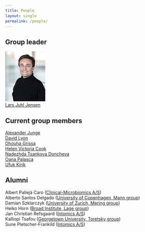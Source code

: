 ```yaml
---
title: People
layout: single
permalink: /people/
---
```

## Group leader
![Portrait of Lars Juhl Jensen](people_larsjuhljensen.jpg)  
[Lars Juhl Jensen](/people/larsjuhljensen/)

## Current group members
[Alexander Junge](http://www.cpr.ku.dk/staff/cnb/?pure=en/persons/477194)  
[David Lyon](http://www.cpr.ku.dk/staff/cnb/?pure=en/persons/506908)  
[Dhouha Grissa](http://www.cpr.ku.dk/staff/?pure=en/persons/605543)  
[Helen Victoria Cook](http://www.cpr.ku.dk/staff/cnb/?pure=en/persons/500317)  
[Nadezhda Tsankova Doncheva](http://www.cpr.ku.dk/staff/cnb/?pure=en/persons/557793)  
[Oana Palasca](http://www.cpr.ku.dk/staff/cnb/?id=405867&vis=medarbejder)  
[Ufuk Kirik](http://www.cpr.ku.dk/staff/cnb/?pure=en/persons/579163)  

## Alumni
Albert Pallejà Caro ([Clinical-Microbiomics A/S](https://www.clinical-microbiomics.com))  
Alberto Santos Delgado ([University of Copenhagen, Mann group](http://www.cpr.ku.dk/research/proteomics/mann-group/))  
Damian Szklarczyk ([University of Zurich, Mering group](http://www.imls.uzh.ch/en/research/vonmering/))  
Heiko Horn ([Broad Institute, Lage group](http://www.lagelab.org/))  
Jan Christian Refsgaard ([Intomics A/S](https://www.intomics.com/))  
Kalliopi Tsafou ([Georgetown University, Toretsky group](http://toretsky.georgetown.edu/))  
Sune Pletscher-Frankild ([Intomics A/S](https://www.intomics.com/))  
